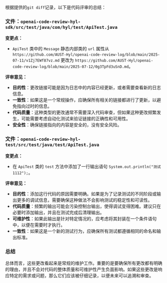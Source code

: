 根据提供的`git diff`记录，以下是代码评审的总结：

### 文件：`openai-code-review-hyl-sdk/src/test/java/com/hyl/test/ApiTest.java`

**变更点：**
- `ApiTest` 类中的 `Message` 静态内部类的 `url` 属性从 `https://github.com/AUST-Hyl/openai-code-review-log/blob/main/2025-07-11/v1Zj7EWf87vz.md` 更改为 `https://github.com/AUST-Hyl/openai-code-review-log/blob/main/2025-07-12/0g3TpFd3uSnD.md`。

**评审意见：**
- **目的性**：更改链接可能是因为日志中的内容已经更新，或者需要查看新的日志信息。
- **一致性**：如果这是一个常规操作，应确保所有相关的链接都进行了更新，以避免指向过时的信息。
- **代码质量**：这种类型的更改通常不需要深入代码审查，但如果这种更改频繁发生，可能需要考虑自动化测试来验证链接的正确性和可用性。
- **安全性**：确保链接指向的内容是安全的，没有安全风险。

### 文件：`openai-code-review-hyl-test/src/test/java/test/ApiTest.java`

**变更点：**
- 在 `ApiTest` 类的 `test` 方法中添加了一行输出语句 `System.out.println("测试1112");`。

**评审意见：**
- **目的性**：添加这行代码的原因需要明确。如果是为了记录测试的不同阶段或输出更多的调试信息，需要确保这种做法不会影响测试的稳定性和可读性。
- **代码质量**：频繁的输出可能会污染控制台输出，使得调试变得困难。建议只在必要时添加输出，并且在测试完成后清理输出。
- **可维护性**：如果此输出是针对特定情况的，应考虑将其封装在一个条件语句中，以便在需要时才执行。
- **一致性**：如果这是一个新的测试行为，应确保所有测试都遵循相同的命名和输出标准。

### 总结
总体而言，这些更改看起来是常规的维护工作。重要的是要确保所有更改都有明确的理由，并且不会对代码的整体质量和可维护性产生负面影响。如果这些更改是响应特定的需求或问题，那么它们应该被仔细记录，以便未来可以追溯和审查。